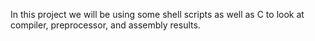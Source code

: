 In this project we will be using some shell scripts as well as C to look at compiler, preprocessor, and assembly results.